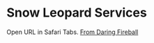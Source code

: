 # Snow Leopard Services #

Open URL in Safari Tabs. [From Daring Fireball](http://daringfireball.net/2010/08/open_urls_in_safari_tabs)
